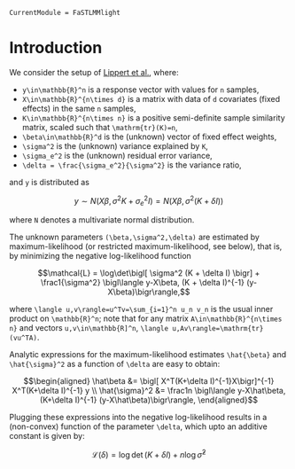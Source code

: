```@meta
CurrentModule = FaSTLMMlight
```

# Introduction

We consider the setup of [Lippert et al.](https://europepmc.org/article/med/21892150), where:

- ``y\in\mathbb{R}^n`` is a response vector with values for ``n`` samples,
- ``X\in\mathbb{R}^{n\times d}`` is a matrix with data of ``d`` covariates (fixed effects) in the same ``n`` samples,
- ``K\in\mathbb{R}^{n\times n}`` is a positive semi-definite sample similarity matrix, scaled such that ``\mathrm{tr}(K)=n``,
- ``\beta\in\mathbb{R}^d`` is the (unknown) vector of fixed effect weights,
- ``\sigma^2`` is the (unknown) variance explained by ``K``,
- ``\sigma_e^2`` is the (unknown) residual error variance,
- ``\delta = \frac{\sigma_e^2}{\sigma^2}`` is the variance ratio,

and ``y`` is distributed as

```math
y \sim N\bigl( X\beta, \sigma^2 K + \sigma_e^2 I\bigr) = N\bigl( X\beta, \sigma^2 (K + \delta I)\bigr)
```

where ``N`` denotes a multivariate normal distribution.

The unknown parameters ``(\beta,\sigma^2,\delta)`` are estimated by maximum-likelihood (or restricted maximum-likelihood, see below), that is, by minimizing the negative log-likelihood function

```math
\mathcal{L} = \log\det\bigl[ \sigma^2 (K + \delta I) \bigr] + \frac1{\sigma^2} \bigl\langle y-X\beta, (K + \delta I)^{-1} (y-X\beta)\bigr\rangle,
```

where ``\langle u,v\rangle=u^Tv=\sum_{i=1}^n u_n v_n`` is the usual inner product on ``\mathbb{R}^n``; note that for any matrix ``A\in\mathbb{R}^{n\times n}`` and vectors ``u,v\in\mathbb{R]^n``, ``\langle u,Av\rangle=\mathrm{tr}(vu^TA)``. 

Analytic expressions for the maximum-likelihood estimates ``\hat{\beta}`` and ``\hat{\sigma}^2`` as a function of ``\delta`` are easy to obtain:

```math
\begin{aligned}
\hat\beta &= \bigl[ X^T(K+\delta I)^{-1}X\bigr]^{-1}
  X^T(K+\delta I)^{-1} y \\
  \hat{\sigma}^2 &= \frac1n \bigl\langle y-X\hat\beta, (K+\delta I)^{-1} (y-X\hat\beta)\bigr\rangle, 
\end{aligned}
```

Plugging these expressions into the negative log-likelihood results in a (non-convex) function of the parameter ``\delta``, which upto an additive constant is given by: 

```math
\mathcal{L}(\delta) = \log\det (K+\delta I) + n \log \hat{\sigma}^2
```